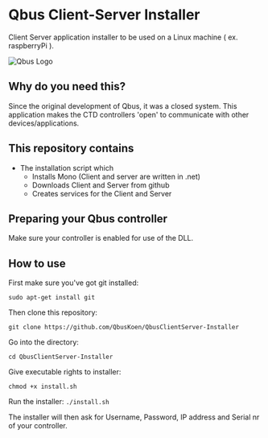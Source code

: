 # Qbus Client-Server Installer
 Client Server application installer to be used on a Linux machine ( ex. raspberryPi ).

![Qbus Logo](https://github.com/QbusKoen/QbusClientServer-Installer/blob/main/images/Logo.JPG)

## Why do you need this?
Since the original development of Qbus, it was a closed system. This application makes the CTD controllers 'open' to communicate with other devices/applications.

## This repository contains
* The installation script which
  * Installs Mono (Client and server are written in .net)
  * Downloads Client and Server from github
  * Creates services for the Client and Server
 
## Preparing your Qbus controller
Make sure your controller is enabled for use of the DLL.
 
## How to use
First make sure you've got git installed:

```sudo apt-get install git```

Then clone this repository:

```git clone https://github.com/QbusKoen/QbusClientServer-Installer```

Go into the directory:

```cd QbusClientServer-Installer```

Give executable rights to installer:

```chmod +x install.sh```

Run the installer:
```./install.sh```

The installer will then ask for Username, Password, IP address and Serial nr of your controller.

